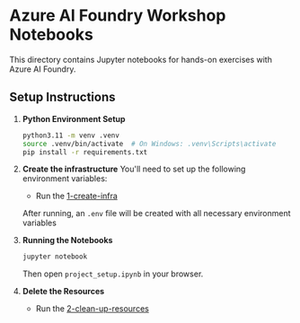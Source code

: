 # Azure AI Foundry Workshop Notebooks

This directory contains Jupyter notebooks for hands-on exercises with Azure AI Foundry.

## Setup Instructions

1. **Python Environment Setup**
   ```bash
   python3.11 -m venv .venv
   source .venv/bin/activate  # On Windows: .venv\Scripts\activate
   pip install -r requirements.txt
   ```

2. **Create the infrastructure**
   You'll need to set up the following environment variables:

   - Run the [1-create-infra](../ai-foundry-workshop/1-infra/1-create-infra.ipynb)
   
   After running, an `.env` file will be created with all necessary environment variables

3. **Running the Notebooks**
   ```bash
   jupyter notebook
   ```
   Then open `project_setup.ipynb` in your browser.

4. **Delete the Resources**
   - Run the [2-clean-up-resources](../ai-foundry-workshop/1-infra/2-clean-up-resources.ipynb)

